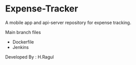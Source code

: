 # Expense-Tracker
A mobile app and api-server repository for expense tracking.

Main branch files
- Dockerfile
- Jenkins

Developed By : H.Ragul